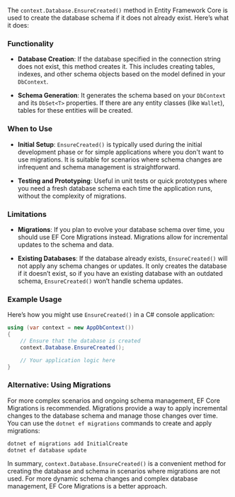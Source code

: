 The `context.Database.EnsureCreated()` method in Entity Framework Core is used to create the database schema if it does not already exist. Here’s what it does:

### Functionality

- **Database Creation**: If the database specified in the connection string does not exist, this method creates it. This includes creating tables, indexes, and other schema objects based on the model defined in your `DbContext`.

- **Schema Generation**: It generates the schema based on your `DbContext` and its `DbSet<T>` properties. If there are any entity classes (like `Wallet`), tables for these entities will be created.

### When to Use

- **Initial Setup**: `EnsureCreated()` is typically used during the initial development phase or for simple applications where you don't want to use migrations. It is suitable for scenarios where schema changes are infrequent and schema management is straightforward.

- **Testing and Prototyping**: Useful in unit tests or quick prototypes where you need a fresh database schema each time the application runs, without the complexity of migrations.

### Limitations

- **Migrations**: If you plan to evolve your database schema over time, you should use EF Core Migrations instead. Migrations allow for incremental updates to the schema and data.

- **Existing Databases**: If the database already exists, `EnsureCreated()` will not apply any schema changes or updates. It only creates the database if it doesn’t exist, so if you have an existing database with an outdated schema, `EnsureCreated()` won’t handle schema updates.

### Example Usage

Here’s how you might use `EnsureCreated()` in a C# console application:

```csharp
using (var context = new AppDbContext())
{
    // Ensure that the database is created
    context.Database.EnsureCreated();

    // Your application logic here
}
```

### Alternative: Using Migrations

For more complex scenarios and ongoing schema management, EF Core Migrations is recommended. Migrations provide a way to apply incremental changes to the database schema and manage those changes over time. You can use the `dotnet ef migrations` commands to create and apply migrations:

```bash
dotnet ef migrations add InitialCreate
dotnet ef database update
```

In summary, `context.Database.EnsureCreated()` is a convenient method for creating the database and schema in scenarios where migrations are not used. For more dynamic schema changes and complex database management, EF Core Migrations is a better approach.